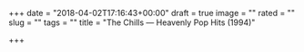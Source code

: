 +++
date = "2018-04-02T17:16:43+00:00"
draft = true
image = ""
rated = ""
slug = ""
tags = ""
title = "The Chills — Heavenly Pop Hits (1994)"

+++
